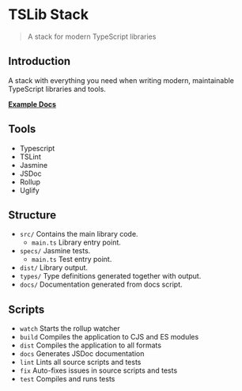 # TSLib Stack

> A stack for modern TypeScript libraries

## Introduction

A stack with everything you need when writing modern, maintainable TypeScript libraries and tools.

**[Example Docs](https://felixrilling.github.io/tslib-stack/)**

## Tools

-   Typescript
-   TSLint
-   Jasmine
-   JSDoc
-   Rollup
-   Uglify

## Structure

-   `src/` Contains the main library code.
    -   `main.ts` Library entry point.
-   `specs/` Jasmine tests.
    -   `main.ts` Test entry point.
-   `dist/` Library output.
-   `types/` Type definitions generated together with output.
-   `docs/` Documentation generated from docs script.

## Scripts

-   `watch` Starts the rollup watcher
-   `build` Compiles the application to CJS and ES modules
-   `dist` Compiles the application to all formats
-   `docs` Generates JSDoc documentation
-   `lint` Lints all source scripts and tests
-   `fix` Auto-fixes issues in source scripts and tests
-   `test` Compiles and runs tests
